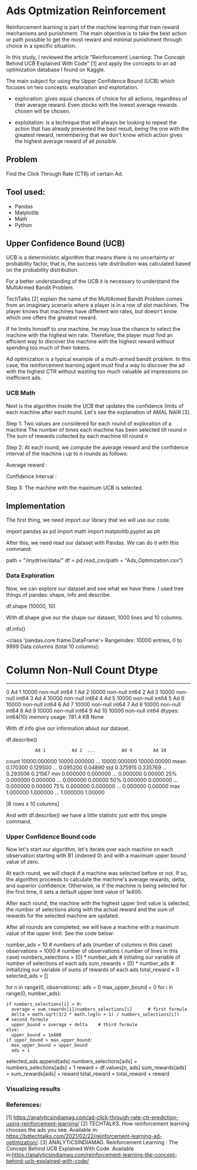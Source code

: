 # Ads Optmization Reinforcement

Reinforcement learning is part of the machine learning that train reward mechanisms
and punishment. The main objective is to take the best action or path possible to get the most
reward and minimal punishment through choice in a specific situation.

In this study, I reviewed the article "Reinforcement Learning: The Concept Behind UCB Explained With Code" [1]
and apply the concepts to an ad optimization database I found on Kaggle.

The main subject for using the Upper Confidence Bound (UCB) which focuses on two concepts: exploration and
exploitation. 

- exploration: gives equal chances of choice for all actions, regardless of their
average reward. Even stocks with the lowest average rewards chosen will be chosen.

- exploitation: is a technique that will always be looking to repeat the action that has already
presented the best result, being the one with the greatest reward, remembering
that we don't know which action gives the highest average reward of all possible.

## Problem

Find the Click Through Rate (CTR) of certain Ad.

## Tool used:
- Pandas
- Matplotlib
- Math
- Python

## Upper Confidence Bound (UCB)

UCB is a deterministic algorithm that means there is no uncertainty or probability factor, that is, the success rate distribution was calculated based on the probability distribution.

For a better understanding of the UCB it is necessary to understand the MultiArmed Bandit Problem.

TechTalks [2] explain the name of the MultiArmed Bandit Problem comes from an imaginary scenario where a player is in a row of slot machines. The player knows that machines have different win rates, but doesn't know which one offers the greatest reward.

If he limits himself to one machine, he may lose the chance to select the machine with the highest win rate. Therefore, the player must find an efficient way to discover the machine with the highest reward without spending too much of their tokens.

Ad optimization is a typical example of a multi-armed bandit problem. In this case, the reinforcement learning agent must find a way to discover the ad with the highest CTR without wasting too much valuable ad impressions on inefficient ads.

### UCB Math

Next is the algorithm inside the UCB that updates the confidence limits of each machine after each round. Let's see the explanation of  AMAL NAIR [3].

Step 1: Two values are considered for each round of exploration of a machine
The number of times each machine has been selected till round n
The sum of rewards collected by each machine till round n

Step 2: At each round, we compute the average reward and the confidence interval  of the machine i up to n rounds as follows:

Average reward :


Confidence Interval :

Step 3: The machine with the maximum UCB is selected.



## Implementation

The first thing, we need import our library that we will use our code.


import pandas as pd
import math
import matplotlib.pyplot as plt



After this, we need read our dataset with Pandas. We can do it with this command:


path = "/mydrive/data/"
df = pd.read_csv(path + "Ads_Optimization.csv")


### Data Exploration

Now, we can explore our dataset and see what we have there. I used tree things of pandas: shape, info and describe.


df.shape
(10000, 10)


With df.shape give our the shape our dataset, 1000 lines and 10 columns.


df.info()


<class 'pandas.core.frame.DataFrame'>
RangeIndex: 10000 entries, 0 to 9999
Data columns (total 10 columns):
 #   Column  Non-Null Count  Dtype
---  ------  --------------  -----
 0   Ad 1    10000 non-null  int64
 1   Ad 2    10000 non-null  int64
 2   Ad 3    10000 non-null  int64
 3   Ad 4    10000 non-null  int64
 4   Ad 5    10000 non-null  int64
 5   Ad 6    10000 non-null  int64
 6   Ad 7    10000 non-null  int64
 7   Ad 8    10000 non-null  int64
 8   Ad 9    10000 non-null  int64
 9   Ad 10   10000 non-null  int64
dtypes: int64(10)
memory usage: 781.4 KB
None


With df.info give our information about our dataset.


df.describe()


               Ad 1          Ad 2  ...          Ad 9        Ad 10
count  10000.000000  10000.000000  ...  10000.000000  10000.00000
mean       0.170300      0.129500  ...      0.095200      0.04890
std        0.375915      0.335769  ...      0.293506      0.21567
min        0.000000      0.000000  ...      0.000000      0.00000
25%        0.000000      0.000000  ...      0.000000      0.00000
50%        0.000000      0.000000  ...      0.000000      0.00000
75%        0.000000      0.000000  ...      0.000000      0.00000
max        1.000000      1.000000  ...      1.000000      1.00000

[8 rows x 10 columns]


And with df.describe() we have a little statistic just with this simple command. 

### Upper Confidence Bound code

Now let's start our algorithm, let's iterate over each machine on each observation starting with B1 (indexed 0) and with a maximum upper bound value of zero.

At each round, we will check if a machine was selected before or not. If so, the algorithm proceeds to calculate the machine's average rewards, delta, and superior confidence. Otherwise, ie if the machine is being selected for the first time, it sets a default upper limit value of 1e400.

After each round, the machine with the highest upper limit value is selected, the number of selections along with the actual reward and the sum of rewards for the selected machine are updated.

After all rounds are completed, we will have a machine with a maximum value of the upper limit. See the code below:

number_ads = 10 # numbers of ads (number of columns in this case)
observations = 1000  # number of observations ( number of lines in this case)
numbers_selections = [0] * number_ads  # initialing our variable of number of selections of each ads
sum_rewards = [0] * number_ads    # initializing our variable of sums of rewards of each ads
total_reward = 0
selected_ads = []

for n in range(0, observations):
  ads = 0
  max_upper_bound = 0
  for i in range(0, number_ads):

    if numbers_selections[i] > 0:
      average = sum_rewards[i]/numbers_selections[i]      # first formule
      delta = math.sqrt(3/2 * math.log(n + 1) / numbers_selections[i])    # second formule
      upper_bound = average + delta    # third formule
    else:
      upper_bound = 1e400
    if upper_bound > max_upper_bound:
      max_upper_bound = upper_bound
      ads = i

  selected_ads.append(ads)
  numbers_selections[ads]  = numbers_selections[ads] + 1
  reward = df.values[n, ads]
  sum_rewards[ads] = sum_rewards[ads] + reward
  total_reward = total_reward + reward


### Visualizing results

### References:

[1] https://analyticsindiamag.com/ad-click-through-rate-ctr-prediction-using-reinforcement-learning/
[2] TECHTALKS. How reinforcement learning chooses the ads you see. Available in: <https://bdtechtalks.com/2021/02/22/reinforcement-learning-ad-optimization/>.
[3] ANALYTICSINDIAMAG. Reinforcement Learning : The Concept  Behind UCB Explained With Code. Available in:<https://analyticsindiamag.com/reinforcement-learning-the-concept-behind-ucb-explained-with-code/>
